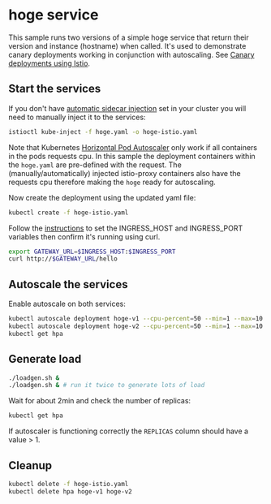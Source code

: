 # hoge service

This sample runs two versions of a simple hoge service that return their
version and instance (hostname) when called. It's used to demonstrate canary deployments
working in conjunction with autoscaling.
See [Canary deployments using Istio](https://istio.io/blog/2017/0.1-canary.html).

## Start the services

If you don't have [automatic sidecar injection](https://istio.io/docs/setup/kubernetes/sidecar-injection.html#automatic-sidecar-injection)
set in your cluster you will need to manually inject it to the services:

```bash
istioctl kube-inject -f hoge.yaml -o hoge-istio.yaml
```

Note that Kubernetes [Horizontal Pod Autoscaler](https://kubernetes.io/docs/tasks/run-application/horizontal-pod-autoscale/)
only work if all containers in the pods requests cpu. In this sample the deployment
containers within the `hoge.yaml` are pre-defined with the request. The (manually/automatically)
injected istio-proxy containers also have the requests cpu therefore making the `hoge`
ready for autoscaling.

Now create the deployment using the updated yaml file:

```bash
kubectl create -f hoge-istio.yaml
```

Follow the [instructions](https://preliminary.istio.io/docs/tasks/traffic-management/ingress.html#determining-the-ingress-ip-and-ports) to set the INGRESS_HOST and INGRESS_PORT variables then confirm it's running using curl.

```bash
export GATEWAY_URL=$INGRESS_HOST:$INGRESS_PORT
curl http://$GATEWAY_URL/hello
```

## Autoscale the services

Enable autoscale on both services:

```bash
kubectl autoscale deployment hoge-v1 --cpu-percent=50 --min=1 --max=10
kubectl autoscale deployment hoge-v2 --cpu-percent=50 --min=1 --max=10
kubectl get hpa
```

## Generate load

```bash
./loadgen.sh &
./loadgen.sh & # run it twice to generate lots of load
```

Wait for about 2min and check the number of replicas:

```bash
kubectl get hpa
```

If autoscaler is functioning correctly the `REPLICAS` column should have a
value > 1.

## Cleanup

```bash
kubectl delete -f hoge-istio.yaml
kubectl delete hpa hoge-v1 hoge-v2
```
